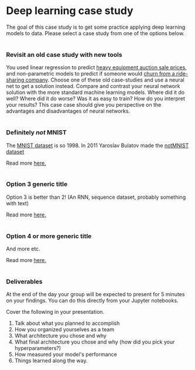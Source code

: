 # Deep learning case study

The goal of this case study is to get some practice applying deep learning models to data.  Please select a case study from one of the options below.
<br/>
<br/>
### Revisit an old case study with new tools
You used linear regression to predict [heavy equipment auction sale prices](https://github.com/gSchool/ds-case-study-linear-models/blob/master/predict_auction_price/README.md), and non-parametric models to predict if someone would [churn from a ride-sharing company](https://github.com/gSchool/dsi-ml-case-study).  Choose one of these old case-studies and use a neural net to get a solution instead.  Compare and contrast your neural network solution with the more standard machine learning models.  Where did it do well?  Where did it do worse?  Was it as easy to train?  How do you interpret your results?  This case case should give you perspective on the advantages and disadvantages of neural networks.
<br/>
<br/>
### Definitely *not* MNIST
The [MNIST dataset](http://yann.lecun.com/exdb/mnist/) is so 1998.  In 2011 Yaroslav Bulatov made the [notMNIST dataset](http://yaroslavvb.blogspot.com/2011/09/notmnist-dataset.html)

Read more [here.](link2)
<br/>
<br/>
### Option 3 generic title
Option 3 is better than 2! (An RNN, sequence dataset, probably something with text)

Read more [here.](link3)
<br/>
<br/>

### Option 4 or more generic title
And more etc.

Read more [here.](link4)
<br/>
<br/>
### Deliverables

At the end of the day your group will be expected to present for 5
minutes on your findings.  You can do this directly from your Jupyter
notebooks.

Cover the following in your presentation.

   1. Talk about what you planned to accomplish
   2. How you organized yourselves as a team
   3. What architecture you chose and why
   4. What final architecture you chose and why (how did you pick your hyperparameters?)
   5. How measured your model's performance
   6. Things learned along the way.

